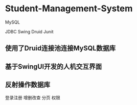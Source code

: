 # Student-Management-System

MySQL 

JDBC Swing Druid Junit

## 使用了Druid连接池连接MySQL数据库
## 基于SwingUI开发的人机交互界面
## 反射操作数据库

登录注册     增删改查     分页     权限  
